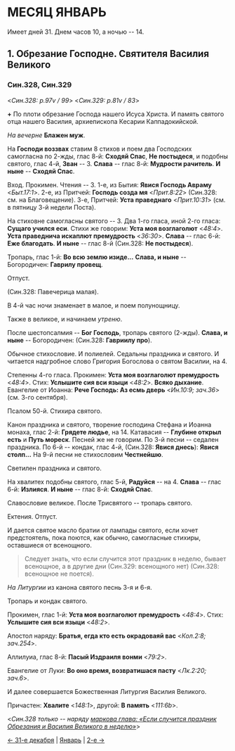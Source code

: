 
# МЕСЯЦ ЯНВАРЬ

Имеет дней 31. Днем часов 10, а ночью -- 14.

## 1. Обрезание Господне. Святителя Василия Великого 

### Син.328, Син.329

<*Син.328: p.97v / 99*>
<*Син.329: p.81v / 83*>

**+** По плоти обрезание Господа нашего Исуса Христа.
И память святого отца нашего Василия, архиепископа Кесарии Каппадокийской.

*На вечерне* **Блажен муж**. 

На **Господи воззвах** ставим 8 стихов и поем два Господских самогласна по 2-жды, глас 8-й: 
**Сходяй Спас**, **Не постыдеся**, 
и подобны святого, глас 4-й, **Зван** -- 3. 
**Слава** -- глас 8-й: **Мудрости рачитель**. 
**И ныне** -- **Сходяй Спас**. 

Вход. Прокимен. Чтения -- 3. 
1-е, из Бытия: **Явися Господь Авраму** <*Быт.17:1*>.
2-е, из Притчей: **Господь созда мя** <*Прит.8:22*> (Син.328: см. на Благовещение).
3-е, Притчей: **Уста праведнаго** <*Прит.10:31*> (см. в пятницу 3-й недели Поста).

На стиховне самогласны святого -- 3. 
Два 1-го гласа, иной 2-го гласа: **Сущаго учился еси**. 
Стихи же говорим: **Уста моя возглаголют** <*48:4*>.
**Уста праведнича искаплют премудрость** <*36:30*>. 
**Слава** -- глас 6-й: **Еже благодать**. 
**И ныне** -- глас 8-й (Син.328: **Не постыдеся**).

Тропарь, глас 1-й: **Во всю землю изиде...**
**Слава, и ныне** -- Богородичен: **Гаврилу провещ**.

Отпуст.

(Син.328: Павечерица малая).

В 4-й час ночи знаменает в малое, и поем полунощницу.

Также в великое, и начинаем *утреню*.

После шестопсалмия -- **Бог Господь**, тропарь святого (2-жды). 
**Слава, и ныне** -- Богородичен: (Син.328: **Гавриилу про**).

Обычное стихословие. 
И полиелей. 
Седальны праздника и святого. 
И читается надгробное слово Григория Богослова о святом Василии, на 4.

Степенны 4-го гласа.
Прокимен: **Уста моя возглаголют премудрость** <*48:4*>.
Стих: **Услышите сия вси языци** <*48:2*>. 
**Всяко дыхание**. 
Евангелие от Иоанна: **Рече Господь: Аз есмь дверь** <*Ин.10:9; зач.36*> (см. 3-го сентября).

Псалом 50-й. Стихира святого. 

Канон праздника и святого, творение господина Стефана и Иоанна монаха, глас 2-й: **Грядете людье**, на 14.
Катавасия -- **Глубине открыл есть** и **Путь мореск**. Песней же не говорим. 
По 3-й песни -- седален праздника. 
По 6-й -- кондак, глас 4-й, (Син.328: **Явися днесь**): **Явися столп...**
На 9-й песни не стихословим **Честнейшю**.

Светилен праздника и святого.

На хвалитех подобны святого, глас 5-й, **Радуйся** -- на 4. 
**Слава** -- глас 6-й: **Излияся**. 
**И ныне** -- глас 8-й: **Сходяй Спас**. 

Славословие великое. 
После Трисвятого -- тропарь святого. 

Ектения. Отпуст.

И дается святое масло братии от лампады святого, если хочет предстоятель, 
пока поются, как обычно, самогласные стихиры, оставшиеся от всенощного.

> Следует знать, что если случится этот праздник в неделю, бывает всенощное, 
> а в другие дни (Син.329: всенощного нет) (Син.328: всенощное не поется).

*На Литургии* из канона святого песнь 3-я и 6-я. 

Тропарь и кондак святого. 

Прокимен, глас 1-й: **Уста моя возглаголют премудрость** <*48:4*>. 
Стих: **Услышите сия вси языци** <*48:2*>.

Апостол наряду: **Братья, егда кто есть окрадоваяй вас** <*Кол.2:8; зач.254*>.

Аллилуиа, глас 8-й: **Пасый Издраиля вонми** <*79:2*>. 

Евангелие от Луки: **Во оно время, возвратишася пасту** <*Лк.2:20; зач.6*>. 

И далее совершается Божественная Литургия Василия Великого.

Причастен: **Хвалите** <*148:1*>, другой: **В память** <*111:6b*>.

<*Син.328 только -- наряду [маркова глава: «Если случится праздник Обрезания и Василия Великого в неделю»](../chapters/SAB/Sin_328_329/m_a_008.md)*>

[← 31-е декабря](../12_december/12_31_SAB.ru.md) | [Январь](README.md#1-й) | [2-е →](01_02_SAB.ru.md)
